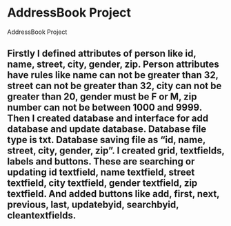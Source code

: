 # AddressBook Project
 AddressBook Project 
## Firstly I defined attributes of person like id, name, street, city, gender, zip. Person attributes have rules like name can not be greater than 32, street can not be greater than 32, city can not be greater than 20, gender must be F or M, zip number can not be between 1000 and 9999. Then I created database and interface for add database and update database. Database file type is txt. Database saving file as “id, name, street, city, gender, zip”. I created grid, textfields, labels and buttons. These are searching or updating id textfield, name textfield, street textfield, city textfield, gender textfield, zip textfield. And added buttons like add, first, next, previous, last, updatebyid, searchbyid, cleantextfields.
